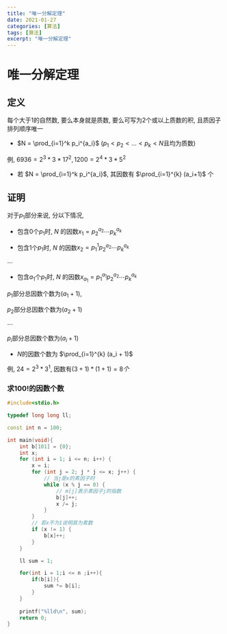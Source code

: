 ```yaml
---
title: "唯一分解定理"
date: 2021-01-27
categories: [算法]
tags: [算法]
excerpt: "唯一分解定理"
---
```


# 唯一分解定理

## 定义

每个大于$1$的自然数, 要么本身就是质数, 要么可写为$2$个或以上质数的积, 且质因子排列顺序唯一

- $N = \prod_{i=1}^k p_i^{a_i}$ ($p_1< p_2 < ...< p_k<N$且均为质数)

例, $6936=2^3*3*17^2, 1200=2^4*3*5^2$

- 若 $N = \prod_{i=1}^k p_i^{a_i}$, 其因数有 $\prod_{i=1}^{k} (a_i+1)$ 个

## 证明

对于$p_1$部分来说, 分以下情况, 

- 包含$0$个$p_1$时, $N$ 的因数$x_1 = p_2^{a_2}\cdots p_k^{a_k}$

- 包含$1$个$p_1$时, $N$ 的因数$x_2 = p_1^{1}p_2^{a_2}\cdots p_k^{a_k}$

$\cdots$

- 包含$a_1$个$p_1$时, $N$ 的因数$x_{a_1} = p_1^{a_1}p_2^{a_2}\cdots p_k^{a_k}$

$p_1$部分总因数个数为$(a_1 + 1)$, 

$p_2$部分总因数个数为$(a_2 + 1)$ 

$\cdots$ 

$p_i$部分总因数个数为$(a_i + 1)$

- $N$的因数个数为 $\prod_{i=1}^{k} (a_i + 1)$

例, $24 = 2 ^ 3 * 3 ^ 1$, 因数有$(3 + 1) * (1 + 1) = 8个$

### 求$100!$的因数个数

```c++
#include<stdio.h>

typedef long long ll;

const int n = 100;

int main(void){
    int b[101] = {0};
    int x;
    for (int i = 1; i <= n; i++) {
        x = i;
        for (int j = 2; j * j <= x; j++) {
            // 当j是x的素因子时
            while (x % j == 0) {
                // m[j]表示素因子j的指数
                b[j]++;
                x /= j;
            }
        }
        // 若x不为1说明其为素数
        if (x != 1) {
            b[x]++;
        }
    }

    ll sum = 1;

    for(int i = 1;i <= n ;i++){
        if(b[i]){
            sum *= b[i];
        }
    }
    
    printf("%lld\n", sum);
    return 0;
}
```